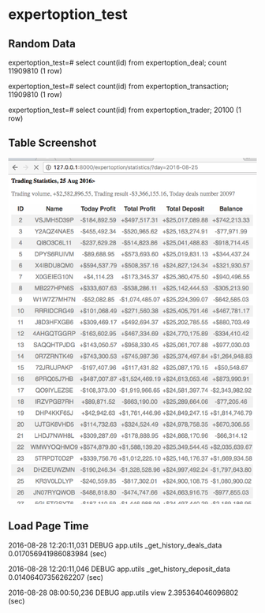 # expertoption_test

Random Data
--------------------

expertoption_test=# select count(id) from expertoption_deal;
count
11909810
(1 row)

expertoption_test=# select count(id) from expertoption_transaction;
11909810
(1 row)

expertoption_test=# select count(id) from expertoption_trader;
20100
(1 row)


 Table Screenshot
-------------------
![Alt text](/images/table1.png?raw=true "Table")

 Load Page Time
---------------------
2016-08-28 12:20:11,031 DEBUG app.utils _get_history_deals_data 0.017056941986083984 (sec)

2016-08-28 12:20:11,046 DEBUG app.utils _get_history_deposit_data 0.01406407356262207 (sec)

2016-08-28 08:00:50,236 DEBUG app.utils view 2.395364046096802 (sec)

